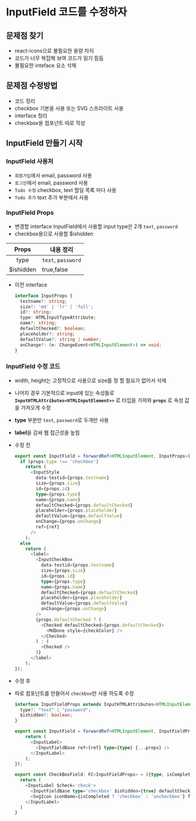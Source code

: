 # InputField 코드를 수정하자

## 문제점 찾기

- react-icons으로 불필요한 용량 차지
- 코드가 너무 복잡해 보여 코드가 읽기 힘듬
- 불필요한 inteface 요소 삭제

## 문제점 수정방법

- 코드 정리
- checkbox 기본을 사용 또는 SVG 스프라이트 사용
- interface 정리
- checkbox용 컴포넌트 따로 작성

## InputField 만들기 시작

### InputField 사용처

- `회원가입`에서 email, password 사용
- `로그인`에서 email, password 사용
- `Todo 수정` checkbox, text 할일 목록 마다 사용
- `Todo 추가` text 추가 부분에서 사용

### InputField Props

- 변경할 interface InputField에서 사용할 input type은 2개 `text`, `password`
- checkbox용으로 사용할 $ishidden

|Props|내용 정리|
|:---:|---|
|type|`text`, `password`|
|$ishidden|true,false|

- 이전 interface

  ```typescript
  interface InputProps {
    testname?: string;
    size?: 'md' | 'lr' | 'full';
    id?: string;
    type: HTMLInputTypeAttribute;
    name?: string;
    defaultChecked?: boolean;
    placeholder?: string;
    defaultValue?: string | number;
    onChange?: (e: ChangeEvent<HTMLInputElement>) => void;
  }
  ```

### InputField 수정 코드

- width, height는 고정적으로 사용으로 size를 정 할 필요가 없어서 삭제
- 나머지 경우 기본적으로 input에 있는 속성들로 **`InputHTMLAttributes<HTMLInputElement>>`** 로 타입을 가져와 **`props`** 로 속성 값을 가져오게 수정
- **type** 부분만 `text`, `password`로 두개만 사용
- **label**을 감싸 웹 접근성을 높힘
- 수정 전

  ```typescript
  export const InputField = forwardRef<HTMLInputElement, InputProps>((props, ref) => {
    if (props.type !== 'checkbox')
      return (
        <InputStyle
          data-testid={props.testname}
          size={props.size}
          id={props.id}
          type={props.type}
          name={props.name}
          defaultChecked={props.defaultChecked}
          placeholder={props.placeholder}
          defaultValue={props.defaultValue}
          onChange={props.onChange}
          ref={ref}
        />
      );
    else
      return (
        <label>
          <InputCheckBox
            data-testid={props.testname}
            size={props.size}
            id={props.id}
            type={props.type}
            name={props.name}
            defaultChecked={props.defaultChecked}
            placeholder={props.placeholder}
            defaultValue={props.defaultValue}
            onChange={props.onChange}
          />
          {props.defaultChecked ? (
            <Checked defaultChecked={props.defaultChecked}>
              <MdDone style={checkColor} />
            </Checked>
          ) : (
            <Checked />
          )}
        </label>
      );
  });
  ```

- 수정 후
- 따로 컴포넌트를 만들어서 `checkbox`만 사용 하도록 수정

  ```typescript
  interface InputFieldProps extends InputHTMLAttributes<HTMLInputElement>{
    type?: "text" | "password";
    $ishidden?: boolean;
  }

  export const InputField = forwardRef<HTMLInputElement, InputFieldProps>(({type, ...props}, ref) => {
      return (
        <InputLabel>
          <InputFieldBase ref={ref} type={type} {...props} />
        </InputLabel>
      );
  });

  export const CheckBoxField: FC<InputFieldProps> = ({type, isCompleted, ...props}) => {
    return (
      <InputLabel $check='check'>
        <InputFieldBase type='checkbox' $ishidden={true} defaultChecked={isCompleted} {...props}/>
        <SvgIcon iconName={isCompleted ? 'checkbox' : 'uncheckbox'} fill={isCompleted ? '#2929FF' : '#000000'} />
      </InputLabel>
    )
  } 
  ```
